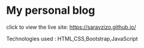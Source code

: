 # My personal blog
click to view the live site:
https://saravzizo.github.io/


Technologies used : 
HTML,CSS,Bootstrap,JavaScript 


